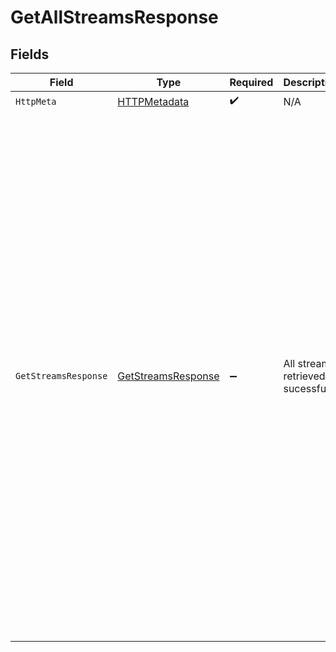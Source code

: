# GetAllStreamsResponse


## Fields

| Field                                                                                                                                                                                                                                                                                                                                                                                                                                                                                                                                                                                                                                                                                                                                                                                                                                                                                                                                     | Type                                                                                                                                                                                                                                                                                                                                                                                                                                                                                                                                                                                                                                                                                                                                                                                                                                                                                                                                      | Required                                                                                                                                                                                                                                                                                                                                                                                                                                                                                                                                                                                                                                                                                                                                                                                                                                                                                                                                  | Description                                                                                                                                                                                                                                                                                                                                                                                                                                                                                                                                                                                                                                                                                                                                                                                                                                                                                                                               | Example                                                                                                                                                                                                                                                                                                                                                                                                                                                                                                                                                                                                                                                                                                                                                                                                                                                                                                                                   |
| ----------------------------------------------------------------------------------------------------------------------------------------------------------------------------------------------------------------------------------------------------------------------------------------------------------------------------------------------------------------------------------------------------------------------------------------------------------------------------------------------------------------------------------------------------------------------------------------------------------------------------------------------------------------------------------------------------------------------------------------------------------------------------------------------------------------------------------------------------------------------------------------------------------------------------------------- | ----------------------------------------------------------------------------------------------------------------------------------------------------------------------------------------------------------------------------------------------------------------------------------------------------------------------------------------------------------------------------------------------------------------------------------------------------------------------------------------------------------------------------------------------------------------------------------------------------------------------------------------------------------------------------------------------------------------------------------------------------------------------------------------------------------------------------------------------------------------------------------------------------------------------------------------- | ----------------------------------------------------------------------------------------------------------------------------------------------------------------------------------------------------------------------------------------------------------------------------------------------------------------------------------------------------------------------------------------------------------------------------------------------------------------------------------------------------------------------------------------------------------------------------------------------------------------------------------------------------------------------------------------------------------------------------------------------------------------------------------------------------------------------------------------------------------------------------------------------------------------------------------------- | ----------------------------------------------------------------------------------------------------------------------------------------------------------------------------------------------------------------------------------------------------------------------------------------------------------------------------------------------------------------------------------------------------------------------------------------------------------------------------------------------------------------------------------------------------------------------------------------------------------------------------------------------------------------------------------------------------------------------------------------------------------------------------------------------------------------------------------------------------------------------------------------------------------------------------------------- | ----------------------------------------------------------------------------------------------------------------------------------------------------------------------------------------------------------------------------------------------------------------------------------------------------------------------------------------------------------------------------------------------------------------------------------------------------------------------------------------------------------------------------------------------------------------------------------------------------------------------------------------------------------------------------------------------------------------------------------------------------------------------------------------------------------------------------------------------------------------------------------------------------------------------------------------- |
| `HttpMeta`                                                                                                                                                                                                                                                                                                                                                                                                                                                                                                                                                                                                                                                                                                                                                                                                                                                                                                                                | [HTTPMetadata](../../Models/Components/HTTPMetadata.md)                                                                                                                                                                                                                                                                                                                                                                                                                                                                                                                                                                                                                                                                                                                                                                                                                                                                                   | :heavy_check_mark:                                                                                                                                                                                                                                                                                                                                                                                                                                                                                                                                                                                                                                                                                                                                                                                                                                                                                                                        | N/A                                                                                                                                                                                                                                                                                                                                                                                                                                                                                                                                                                                                                                                                                                                                                                                                                                                                                                                                       |                                                                                                                                                                                                                                                                                                                                                                                                                                                                                                                                                                                                                                                                                                                                                                                                                                                                                                                                           |
| `GetStreamsResponse`                                                                                                                                                                                                                                                                                                                                                                                                                                                                                                                                                                                                                                                                                                                                                                                                                                                                                                                      | [GetStreamsResponse](../../Models/Components/GetStreamsResponse.md)                                                                                                                                                                                                                                                                                                                                                                                                                                                                                                                                                                                                                                                                                                                                                                                                                                                                       | :heavy_minus_sign:                                                                                                                                                                                                                                                                                                                                                                                                                                                                                                                                                                                                                                                                                                                                                                                                                                                                                                                        | All streams retrieved sucessfully                                                                                                                                                                                                                                                                                                                                                                                                                                                                                                                                                                                                                                                                                                                                                                                                                                                                                                         | {<br/>"success": true,<br/>"data": [<br/>{<br/>"streamId": "fa7f8c0950ea48ebcc5ef9de8c23deaa",<br/>"streamKey": "3dc5d7641f918baa083a5c52a5bd9cbckfa7f8c0950ea48ebcc5ef9de8c23deaa",<br/>"srtSecret": "c51739512d0088d98a46925c9b74c73akfa7f8c0950ea48ebcc5ef9de8c23deaa",<br/>"trial": false,<br/>"status": "idle",<br/>"maxResolution": "1080p",<br/>"maxDuration": 28800,<br/>"createdAt": "2024-10-15T08:48:31.551351Z",<br/>"reconnectWindow": 100,<br/>"enableRecording": true,<br/>"mediaPolicy": "public",<br/>"metadata": {<br/>"livestream_name": "Gaming_stream"<br/>},<br/>"playbackIds": [<br/>{<br/>"id": "4e43ec52-4775-4f68-a3ff-a57d8a59bba8",<br/>"accessPolicy": "public"<br/>}<br/>],<br/>"mediaIds": [<br/>"03cdf35d-8626-4b5f-bd14-d2212cd2a991"<br/>],<br/>"srtPlaybackResponse": {<br/>"srtPlaybackStreamId": "playfa7f8c0950ea48ebcc5ef9de8c23deaa",<br/>"srtPlaybackSecret": "490e707dd4d165c9e38d261b252f9457kfa7f8c0950ea48ebcc5ef9de8c23deaa"<br/>}<br/>}<br/>],<br/>"pagination": {<br/>"totalRecords": 4,<br/>"currentOffset": 1,<br/>"offsetCount": 4<br/>}<br/>} |